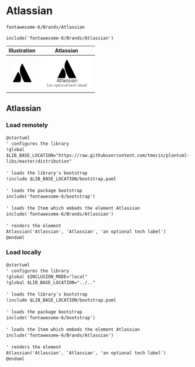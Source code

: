 # Atlassian


```text
fontawesome-6/Brands/Atlassian
```

```text
include('fontawesome-6/Brands/Atlassian')
```



| Illustration | Atlassian |
| :---: | :---: |
| ![illustration for Illustration](../../fontawesome-6/Brands/Atlassian.png) | ![illustration for Atlassian](../../fontawesome-6/Brands/Atlassian.Local.png) |




## Atlassian

### Load remotely
```plantuml
@startuml
' configures the library
!global $LIB_BASE_LOCATION="https://raw.githubusercontent.com/tmorin/plantuml-libs/master/distribution"

' loads the library's bootstrap
!include $LIB_BASE_LOCATION/bootstrap.puml

' loads the package bootstrap
include('fontawesome-6/bootstrap')

' loads the Item which embeds the element Atlassian
include('fontawesome-6/Brands/Atlassian')

' renders the element
Atlassian('Atlassian', 'Atlassian', 'an optional tech label')
@enduml
```

### Load locally
```plantuml
@startuml
' configures the library
!global $INCLUSION_MODE="local"
!global $LIB_BASE_LOCATION="../.."

' loads the library's bootstrap
!include $LIB_BASE_LOCATION/bootstrap.puml

' loads the package bootstrap
include('fontawesome-6/bootstrap')

' loads the Item which embeds the element Atlassian
include('fontawesome-6/Brands/Atlassian')

' renders the element
Atlassian('Atlassian', 'Atlassian', 'an optional tech label')
@enduml
```

